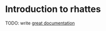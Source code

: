 # Introduction to rhattes

TODO: write [great documentation](http://jacobian.org/writing/what-to-write/)
